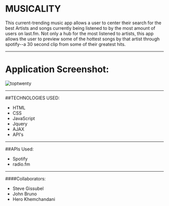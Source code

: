 # MUSICALITY

This current-trending music app allows a user to center their search for the best Artists and songs currently being listened to by the most amount of users on last.fm.  Not only a hub for the most listened to artists, this app allows the user to preview some of the hottest songs by that artist through spotify--a 30 second clip from some of their greatest hits. 
___
# Application Screenshot:

![toptwenty](https://cloud.githubusercontent.com/assets/21371158/23138475/b01fa71a-f775-11e6-9ab4-263680915e86.gif)
___
##TECHNOLOGIES USED:
* HTML
* CSS
* JavaScript
* Jquery
* AJAX
* API's

___
##APIs Used:
* Spotify
* radio.fm

___
####Collaborators:
* Steve Gissubel
* John Bruno
* Hero Khemchandani


 

